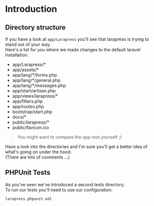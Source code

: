 # Introduction

## Directory structure

If you have a look at `app/Larapress` you'll see that larapress is trying to stand out of your way.   
Here's a list for you where we made changes to the default laravel installation:

* app/Larapress/*
* app/assets/*
* app/lang/*/forms.php
* app/lang/*/general.php
* app/lang/*/messages.php
* app/start/artisan.php
* app/views/larapress/*
* app/filters.php
* app/routes.php
* bootstrap/start.php
* docs/*
* public/larapress/*
* public/favicon.ico

> You might want to compare the app root yourself ;)

Have a look into the directories and I'm sure you'll get a better idea of what's going on under the hood.   
(There are lots of comments ...)

## PHPUnit Tests

As you've seen we've introduced a second tests directory.    
To run our tests you'll need to use our configuration:

`larapress.phpunit.xml`
